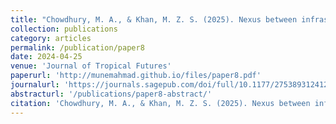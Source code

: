 ```yaml
---
title: "Chowdhury, M. A., & Khan, M. Z. S. (2025). Nexus between infrastructural development and economic growth: Evidence from Bangladesh through auto-regressive distributive lag and nonlinear auto-regressive distributive lag analysis. <i>Journal of Tropical Futures</i>. 2 (1), 37-53."
collection: publications
category: articles
permalink: /publication/paper8
date: 2024-04-25
venue: 'Journal of Tropical Futures'
paperurl: 'http://munemahmad.github.io/files/paper8.pdf'
journalurl: 'https://journals.sagepub.com/doi/full/10.1177/27538931241256491'  
abstracturl: '/publications/paper8-abstract/'
citation: 'Chowdhury, M. A., & Khan, M. Z. S. (2025). Nexus between infrastructural development and economic growth: Evidence from Bangladesh through auto-regressive distributive lag and nonlinear auto-regressive distributive lag analysis. <i>Journal of Tropical Futures</i>. 2 (1), 37-53.'
---
```


